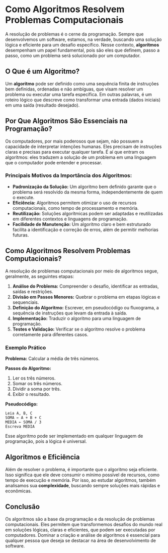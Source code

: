 
# Como Algoritmos Resolvem Problemas Computacionais

A resolução de problemas é o cerne da programação. Sempre que desenvolvemos um software, estamos, na verdade, buscando uma solução lógica e eficiente para um desafio específico. Nesse contexto, **algoritmos** desempenham um papel fundamental, pois são eles que definem, passo a passo, como um problema será solucionado por um computador.

## O Que é um Algoritmo?

Um **algoritmo** pode ser definido como uma sequência finita de instruções bem definidas, ordenadas e não ambíguas, que visam resolver um problema ou executar uma tarefa específica. Em outras palavras, é um roteiro lógico que descreve como transformar uma entrada (dados iniciais) em uma saída (resultado desejado).

## Por Que Algoritmos São Essenciais na Programação?

Os computadores, por mais poderosos que sejam, não possuem a capacidade de interpretar intenções humanas. Eles precisam de instruções claras e precisas para executar qualquer tarefa. É aí que entram os algoritmos: eles traduzem a solução de um problema em uma linguagem que o computador pode entender e processar.

### Principais Motivos da Importância dos Algoritmos:

- **Padronização da Solução:** Um algoritmo bem definido garante que o problema será resolvido da mesma forma, independentemente de quem o execute.
- **Eficiência:** Algoritmos permitem otimizar o uso de recursos computacionais, como tempo de processamento e memória.
- **Reutilização:** Soluções algorítmicas podem ser adaptadas e reutilizadas em diferentes contextos e linguagens de programação.
- **Facilidade de Manutenção:** Um algoritmo claro e bem estruturado facilita a identificação e correção de erros, além de permitir melhorias futuras.

## Como Algoritmos Resolvem Problemas Computacionais?

A resolução de problemas computacionais por meio de algoritmos segue, geralmente, as seguintes etapas:

1. **Análise do Problema:** Compreender o desafio, identificar as entradas, saídas e restrições.
2. **Divisão em Passos Menores:** Quebrar o problema em etapas lógicas e sequenciais.
3. **Definição do Algoritmo:** Escrever, em pseudocódigo ou fluxograma, a sequência de instruções que levam da entrada à saída.
4. **Implementação:** Traduzir o algoritmo para uma linguagem de programação.
5. **Testes e Validação:** Verificar se o algoritmo resolve o problema corretamente para diferentes casos.

### Exemplo Prático

**Problema:** Calcular a média de três números.

**Passos do Algoritmo:**
1. Ler os três números.
2. Somar os três números.
3. Dividir a soma por três.
4. Exibir o resultado.

**Pseudocódigo:**
```
Leia A, B, C
SOMA ← A + B + C
MEDIA ← SOMA / 3
Escreva MEDIA
```

Esse algoritmo pode ser implementado em qualquer linguagem de programação, pois a lógica é universal.

## Algoritmos e Eficiência

Além de resolver o problema, é importante que o algoritmo seja eficiente. Isso significa que ele deve consumir o mínimo possível de recursos, como tempo de execução e memória. Por isso, ao estudar algoritmos, também analisamos sua **complexidade**, buscando sempre soluções mais rápidas e econômicas.

## Conclusão

Os algoritmos são a base da programação e da resolução de problemas computacionais. Eles permitem que transformemos desafios do mundo real em soluções lógicas, claras e eficientes, que podem ser executadas por computadores. Dominar a criação e análise de algoritmos é essencial para qualquer pessoa que deseja se destacar na área de desenvolvimento de software.
```
